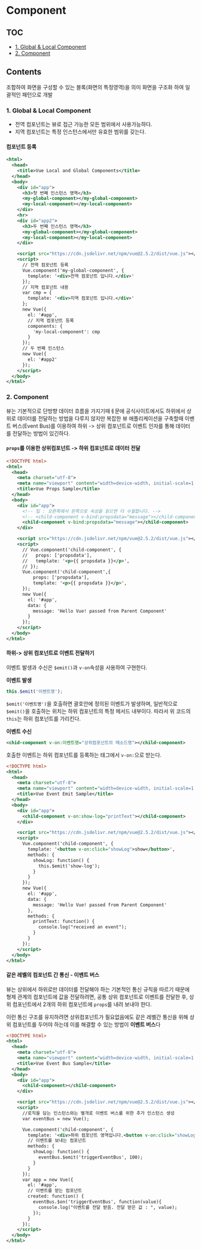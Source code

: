 # Component

## TOC
- [1. Global & Local Component](#1-global---local-component)
- [2. Component](#2-component)


## Contents

조합하여 화면을 구성할 수 있는 블록(화면의 특정영역)을 의미
화면을 구조화 하여 일괄적인 패턴으로 개발

### 1. Global & Local Component

- 전역 컴포넌트는 뷰로 접근 가능한 모든 범위에서 사용가능하다.
- 지역 컴포넌트는 특정 인스턴스에서만 유효한 범위를 갖는다.

#### 컴포넌트 등록

```xml
<html>
  <head>
    <title>Vue Local and Global Components</title>
  </head>
  <body>
    <div id="app">
      <h3>첫 번째 인스턴스 영역</h3>
      <my-global-component></my-global-component>
      <my-local-component></my-local-component>
    </div>
    <hr>
    <div id="app2">
      <h3>두 번째 인스턴스 영역</h3>
      <my-global-component></my-global-component>
      <my-local-component></my-local-component>
    </div>

    <script src="https://cdn.jsdelivr.net/npm/vue@2.5.2/dist/vue.js"></script>
    <script>
      // 전역 컴포넌트 등록
      Vue.component('my-global-component', {
        template: '<div>전역 컴포넌트 입니다.</div>'
      });
      // 지역 컴포넌트 내용
      var cmp = {
        template: '<div>지역 컴포넌트 입니다.</div>'
      };
      new Vue({
        el: '#app',
        // 지역 컴포넌트 등록
        components: {
          'my-local-component': cmp
        }
      });
      // 두 번째 인스턴스
      new Vue({
        el: '#app2'
      });
    </script>
  </body>
</html>

```

### 2. Component

뷰는 기본적으로 단방향 데이터 흐름을 가지기때ㅔ문에 공식사이트에서도 하위에서 상위로 데이터를 전달하는 방법을 다루지 않지만
복잡한 뷰 애플리케이션을 구축할때 이벤트 버스(Event Bus)를 이용하여 하위 -> 상위 컴포넌트로 이벤트 인자를 통해 데이터를 전달하는 방법이 있긴하다.

#### `props`를 이용한 상위컴포넌트 -> 하위 컴포넌트로 데이터 전달

```xml
<!DOCTYPE html>
<html>
  <head>
    <meta charset="utf-8">
    <meta name="viewport" content="width=device-width, initial-scale=1.0">
    <title>Vue Props Sample</title>
  </head>
  <body>
    <div id="app">
      <!-- 팁 : 오른쪽에서 왼쪽으로 속성을 읽으면 더 수월합니다. -->
      <!-- <child-component v-bind:propsdata="message"></child-component> -->
      <child-component v-bind:propsdata="message"></child-component>
    </div>

    <script src="https://cdn.jsdelivr.net/npm/vue@2.5.2/dist/vue.js"></script>
    <script>
      // Vue.component('child-component', {
      //   props: ['propsdata'],
      //   template: '<p>{{ propsdata }}</p>',
      // });
      Vue.component('child-component',{
          props: ['propsdata'],
          template: '<p>{{ propsdata }}</p>',
      });
      new Vue({
        el: '#app',
        data: {
          message: 'Hello Vue! passed from Parent Component'
        }
      });
    </script>
  </body>
</html>

```


#### 하위-> 상위 컴포넌트로 이벤트 전달하기

이벤트 발생과 수신은 `$emit()`과 `v-on`속성을 사용하여 구현한다.

**이벤트 발생**
```javascript
this.$emit('이벤트명');
```

`$emit('이벤트명')`을 호출하면 괄호안에 정의된 이벤트가 발생하며, 일반적으로 `$emit()`을 호출하는 위치는 하위 컴포넌트의 특정 메서드 내부이다.
따라서 위 코드의 `this`는 하위 컴포넌트를 가리킨다.

**이벤트 수신**
```xml
<chid-component v-on:이벤트명="상위컴포넌트의 메소드명"></child-component>
```
호출한 이벤트는 하위 컴포넌트를 등록하는 태그에서 `v-on:`으로 받는다.


```xml
<!DOCTYPE html>
<html>
  <head>
    <meta charset="utf-8">
    <meta name="viewport" content="width=device-width, initial-scale=1.0">
    <title>Vue Event Emit Sample</title>
  </head>
  <body>
    <div id="app">
      <child-component v-on:show-log="printText"></child-component>
    </div>

    <script src="https://cdn.jsdelivr.net/npm/vue@2.5.2/dist/vue.js"></script>
    <script>
      Vue.component('child-component', {
        template: '<button v-on:click="showLog">show</button>',
        methods: {
          showLog: function() {
            this.$emit('show-log');
          }
        }
      });
      new Vue({
        el: '#app',
        data: {
          message: 'Hello Vue! passed from Parent Component'
        },
        methods: {
          printText: function() {
            console.log("received an event");
          }
        }
      });
    </script>
  </body>
</html>
```


#### 같은 레벨의 컴포넌트 간 통신 - 이벤트 버스

뷰는 상위에서 하위로만 데이터를 전달해야 하는 기본적인 통신 규칙을 따르기 때문에 형제 관계의 컴포넌트에 값을 전달하려면,
공통 상위 컴포넌트로 이벤트를 전달한 후, 상위 컴포넌트에서 2개의 하위 컴포넌트에 `props`를 내려 보내야 한다.

이런 통신 구조를 유지하려면 상위컴포넌트가 필요없음에도 같은 레벨간 통신을 위해 상위 컴포넌트를 두어야 하는데
이를 해결할 수 있는 방법이 **이벤트 버스**다

```xml
<!DOCTYPE html>
<html>
  <head>
    <meta charset="utf-8">
    <meta name="viewport" content="width=device-width, initial-scale=1.0">
    <title>Vue Event Bus Sample</title>
  </head>
  <body>
    <div id="app">
      <child-component></child-component>
    </div>

    <script src="https://cdn.jsdelivr.net/npm/vue@2.5.2/dist/vue.js"></script>
    <script>
      //로직을 담는 인스턴스와는 별개로 이벤트 버스를 위한 추가 인스턴스 생성
      var eventBus = new Vue();

      Vue.component('child-component', {
        template: '<div>하위 컴포넌트 영역입니다.<button v-on:click="showLog">show</button></div>',
        // 이벤트를 보내는 컴포넌트
        methods: {
          showLog: function() {
            eventBus.$emit('triggerEventBus', 100);
          }
        }
      });
      var app = new Vue({
        el: '#app',
        // 이벤트를 받는 컴포넌트
        created: function() {
          eventBus.$on('triggerEventBus', function(value){
            console.log("이벤트를 전달 받음. 전달 받은 값 : ", value);
          });
        }
      });
    </script>
  </body>
</html>

```
